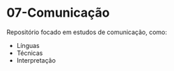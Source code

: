 # 07-Comunicação
Repositório focado em estudos de comunicação, como:
* Línguas
* Técnicas
* Interpretação
